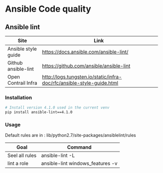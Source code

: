 # Ansible Code quality

## Ansible lint

| Site | Link |
|------|------|
| Ansible style guide | https://docs.ansible.com/ansible-lint/ |
| Github ansible-lint | https://github.com/ansible/ansible-lint |
| Open Contrail Infra | http://logs.tungsten.io/static/infra-doc/rfc/ansible-style-guide.html | Whitecloud Ansible style | https://github.com/whitecloud/ansible-styleguide |


### Installation

```bash
# Install version 4.1.0 used in the current venv
pip install ansible-lint==4.1.0
```

### Usage

Default rules are in : lib/python2.7/site-packages/ansiblelint/rules

| Goal | Command |
|------|------|
| Seel all rules | ansible-lint -L |
| lint a role | ansible-lint windows_features -v |



